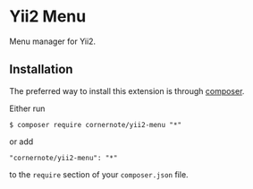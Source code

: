 # Yii2 Menu

Menu manager for Yii2.


## Installation

The preferred way to install this extension is through [composer](http://getcomposer.org/download/).

Either run

```
$ composer require cornernote/yii2-menu "*"
```

or add

```
"cornernote/yii2-menu": "*"
```

to the `require` section of your `composer.json` file.

